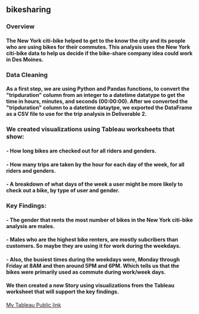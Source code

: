 ## bikesharing
### Overview
#### The New York citi-bike helped to get to the know the city and its people who are using bikes for their commutes. This analysis uses the New York citi-bike data to help us decide if the bike-share company idea could work in Des Moines.

### Data Cleaning
#### As a first step, we are using Python and Pandas functions, to convert the "tripduration" column from an integer to a datetime datatype to get the time in hours, minutes, and seconds (00:00:00). After we converted the "tripduration" column to a datetime dataytpe, we exported the DataFrame as a CSV file to use for the trip analysis in Deliverable 2.


### We created visualizations using Tableau worksheets that show:

#### - How long bikes are checked out for all riders and genders.
#### - How many trips are taken by the hour for each day of the week, for all riders and genders.
#### - A breakdown of what days of the week a user might be more likely to check out a bike, by type of user and gender.


### Key Findings:
#### - The gender that rents the most number of bikes in the New York citi-bike analysis are males.
#### - Males who are the highest bike renters, are mostly subcribers than customers. So maybe they are using it for work during the weekdays.
#### - Also, the busiest times during the weekdays were, Monday through Friday at 8AM and then around 5PM and 6PM. Which tells us that the bikes were primarily used as commute during work/week days.

#### We then created a new Story using visualizations from the Tableau worksheet that will support the key findings.
[My Tableau Public link](https://public.tableau.com/views/BikeTripAnalysis_16375349680970/Story1?:language=en-US&publish=yes&:display_count=n&:origin=viz_share_link)